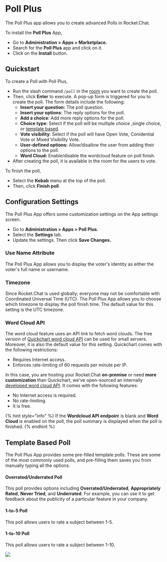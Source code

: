 # Poll Plus

The Poll Plus app allows you to create advanced Polls in Rocket.Chat.

To install the **Poll Plus** App,

* Go to **Administration > Apps > Marketplace.**
* Search for the **Poll Plus** app and click on it.
* Click on the **Install** button.

## Quickstart

To create a Poll with Poll Plus,

* Run the slash command _`/poll`_ in the [room](../../../../use-rocket.chat/user-guides/rooms/) you want to create the poll.
* Then, click **Enter** to execute. A pop-up form is triggered for you to create the poll. The form details include the following:
  * **Insert your question:** The poll question.
  * **Insert your options**: The reply options for the poll.
  * **Add a choice**: Add more reply options for the poll.
  * **Choice type**: Select if the poll will be multiple choice ,single choice, or [template based](poll-plus-features.md#template-based-poll).
  * **Vote visibility**: Select if the poll will have Open Vote, Conidential Vote or Mixed Visibility Vote.
  * **User-defined options:** Allow/disallow the user from adding their options to the poll.
  * **Word Cloud:** Enable/disable the wordcloud feature on poll finish.
* After creating the poll, it is available in the room for the users to vote.

To finish the poll,

* Select the **Kebab** menu at the top of the poll.
* Then, click **Finish poll**.

## Configuration Settings

The Poll Plus App offers some customization settings on the App settings screen.

* Go to **Administration > Apps > Poll Plus**.
* Select the **Settings** tab.
* Update the settings. Then click **Save Changes.**

### Use Name Attribute

The Poll Plus App allows you to display the voter's identity as either the voter's full name or username.

### Timezone

Since Rocket.Chat is used globally; everyone may not be comfortable with Coordinated Universal Time (UTC). The Poll Plus App allows you to choose which timezone to display the poll finish time. The default value for this setting is the UTC timezone.

### Word Cloud API

The word cloud feature uses an API link to fetch word clouds. The free version of [Quickchart word cloud API](http://quickchart.io/documentation/word-cloud-api/) can be used for small servers. Moreover, it is also the default value for this setting. Quickchart comes with the following restrictions:

* Requires Internet access.
* Enforces rate-limiting of 60 requests per minute per IP.

In this case, you are hosting your Rocket.Chat **on-premise** or need **more customization** than Quickchart, we've open-sourced an internally[ developed word cloud API](https://github.com/RonLek/wordcloud-api). It comes with the following features:

* No Internet access is required.
* No rate-limiting.
* It is free.

{% hint style="info" %}
If the **Wordcloud API endpoin**t is blank and **Word Cloud** is enabled on the poll, the poll summary is displayed when the poll is finished.
{% endhint %}

## Template Based Poll

The Poll Plus App provides some pre-filled template polls. These are some of the most commonly used polls, and pre-filling them saves you from manually typing all the options.

#### Overrated/Underrated Poll

This poll provides options including **Overrated/Underrated**, **Appropriately Rated**, **Never Tried**, and **Underrated**. For example, you can use it to get feedback about the publicity of a particular feature in your company.

#### 1-to-5 Poll

This poll allows users to rate a subject between 1-5.

#### 1-to-10 Poll

This poll allows users to rate a subject between 1-10.

![](../../../../.gitbook/assets/poll\_template\_based.gif)

##
